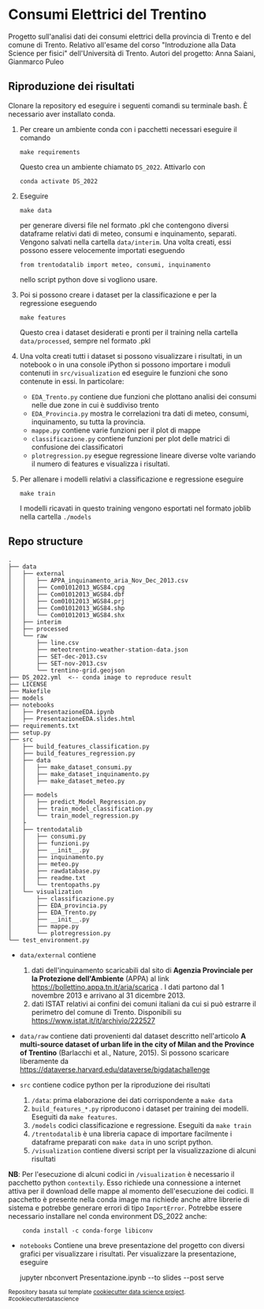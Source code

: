 Consumi Elettrici del Trentino
==============================

Progetto sull'analisi dati dei consumi elettrici della provincia di Trento e del comune di Trento.
Relativo all'esame del corso "Introduzione alla Data Science per fisici" dell'Università di Trento.
Autori del progetto: Anna Saiani, Gianmarco Puleo

## Riproduzione dei risultati

Clonare la repository ed eseguire i seguenti comandi su terminale bash. È necessario aver installato conda.

1. 	Per creare un ambiente conda con i pacchetti necessari eseguire il comando

		make requirements
		
   	Questo crea un ambiente chiamato `DS_2022`. Attivarlo con
   
		conda activate DS_2022
   	
2. 	Eseguire 

		make data
	
	per generare diversi file nel formato .pkl che contengono diversi dataframe relativi dati di meteo, consumi e inquinamento, separati. Vengono salvati nella cartella `data/interim`. Una volta creati, essi possono essere velocemente importati eseguendo

		from trentodatalib import meteo, consumi, inquinamento
		
	nello script python dove si vogliono usare.

3. 	Poi si possono creare i dataset per la classificazione e per la regressione eseguendo

		make features

 	Questo crea i dataset desiderati e pronti per il training nella cartella `data/processed`, sempre nel formato .pkl
   
4. 	Una volta creati tutti i dataset si possono visualizzare i risultati, in un notebook o in una console iPython si possono importare i moduli contenuti in `src/visualization` ed eseguire le funzioni che sono contenute in essi. In particolare:
	+ `EDA_Trento.py` contiene due funzioni che plottano analisi dei consumi nelle due zone in cui è suddiviso trento
	+ `EDA_Provincia.py` mostra le correlazioni tra dati di meteo, consumi, inquinamento, su tutta la provincia.
	+ `mappe.py` contiene varie funzioni per il plot di mappe
	+ `classificazione.py` contiene funzioni per plot delle matrici di confusione dei classificatori
	+ `plotregression.py` esegue regressione lineare diverse volte variando il numero di features e visualizza i risultati.

5. 	Per allenare i modelli relativi a classificazione e regressione eseguire

		make train
		
   	I modelli ricavati in questo training vengono esportati nel formato joblib nella cartella `./models`

## Repo structure
```
.
├── data
│   ├── external 
│   │   ├── APPA_inquinamento_aria_Nov_Dec_2013.csv
│   │   ├── Com01012013_WGS84.cpg
│   │   ├── Com01012013_WGS84.dbf
│   │   ├── Com01012013_WGS84.prj
│   │   ├── Com01012013_WGS84.shp
│   │   └── Com01012013_WGS84.shx
│   ├── interim
│   ├── processed
│   └── raw
│       ├── line.csv
│       ├── meteotrentino-weather-station-data.json
│       ├── SET-dec-2013.csv
│       ├── SET-nov-2013.csv
│       └── trentino-grid.geojson
├── DS_2022.yml  <-- conda image to reproduce result
├── LICENSE
├── Makefile
├── models
├── notebooks
│   ├── PresentazioneEDA.ipynb
│   ├── PresentazioneEDA.slides.html
├── requirements.txt
├── setup.py
├── src
│   ├── build_features_classification.py
│   ├── build_features_regression.py
│   ├── data
│   │   ├── make_dataset_consumi.py
│   │   ├── make_dataset_inquinamento.py
│   │   ├── make_dataset_meteo.py
│   │ 
│   ├── models
│   │   ├── predict_Model_Regression.py
│   │   ├── train_model_classification.py
│   │   └── train_model_regression.py
│   ├
│   ├── trentodatalib
│   │   ├── consumi.py
│   │   ├── funzioni.py
│   │   ├── __init__.py
│   │   ├── inquinamento.py
│   │   ├── meteo.py
│   │   ├── rawdatabase.py
│   │   ├── readme.txt
│   │   └── trentopaths.py
│   └── visualization
│       ├── classificazione.py
│       ├── EDA_provincia.py
│       ├── EDA_Trento.py
│       ├── __init__.py
│       ├── mappe.py
│       └── plotregression.py
└── test_environment.py
```

+ `data/external` contiene 
	1. dati dell'inquinamento scaricabili dal sito di **Agenzia Provinciale per la Protezione dell'Ambiente** (APPA)
	al link <https://bollettino.appa.tn.it/aria/scarica> . I dati partono dal 1 novembre 2013 e arrivano al 31 dicembre 2013.
	2. dati ISTAT relativi ai confini dei comuni italiani da cui si può estrarre il perimetro del comune di Trento. Disponibili su 
	<https://www.istat.it/it/archivio/222527> 

+ `data/raw` contiene dati provenienti dal dataset descritto nell'articolo **A multi-source dataset of urban life in the city of Milan and the Province of Trentino** (Barlacchi et al., Nature, 2015). Si possono scaricare liberamente da <https://dataverse.harvard.edu/dataverse/bigdatachallenge>


+ `src` contiene codice python per la riproduzione dei risultati
	1. `/data`: prima elaborazione dei dati corrispondente a `make data`
	2. `build_features_*.py` riproducono i dataset per training dei modelli. Eseguiti da `make features`.
	3. `/models` codici classificazione e regressione. Eseguiti da `make train`
	4. `/trentodatalib` è una libreria capace di importare facilmente i dataframe preparati con `make data` in uno script python.
	5. `/visualization` contiene diversi script per la visualizzazione di alcuni risultati

**NB**: Per l'esecuzione di alcuni codici in `/visualization` è necessario il pacchetto python `contextily`. Esso richiede una connessione a internet attiva per il download delle mappe al momento dell'esecuzione dei codici. Il pacchetto è presente nella conda image ma richiede anche altre librerie di sistema e potrebbe generare errori di tipo `ImportError`. Potrebbe essere necessario installare nel conda environment DS_2022 anche:

		conda install -c conda-forge libiconv

+ `notebooks` Contiene una breve presentazione del progetto con diversi grafici per visualizzare i risultati. Per visualizzare la presentazione, eseguire

	jupyter nbconvert Presentazione.ipynb  --to slides --post serve


<p><small>Repository basata sul template <a target="_blank" href="https://drivendata.github.io/cookiecutter-data-science/">cookiecutter data science project</a>. #cookiecutterdatascience</small></p>
